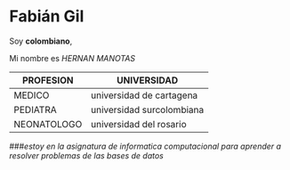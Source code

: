 
# Fabián Gil

Soy **colombiano**, 

Mi nombre es *HERNAN* _MANOTAS_ 

**PROFESION**  | **UNIVERSIDAD** 
---------  |  ------------
 MEDICO  |  universidad de cartagena 
 PEDIATRA  |  universidad surcolombiana
 NEONATOLOGO  |  universidad del rosario
 
 ###_estoy en la asignatura de informatica computacional para aprender a resolver problemas de las bases de datos_ 

